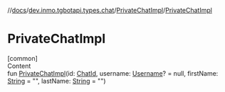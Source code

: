 //[docs](../../../index.md)/[dev.inmo.tgbotapi.types.chat](../index.md)/[PrivateChatImpl](index.md)/[PrivateChatImpl](-private-chat-impl.md)



# PrivateChatImpl  
[common]  
Content  
fun [PrivateChatImpl](-private-chat-impl.md)(id: [ChatId](../../dev.inmo.tgbotapi.types/-chat-id/index.md), username: [Username](../../dev.inmo.tgbotapi.types/-username/index.md)? = null, firstName: [String](https://kotlinlang.org/api/latest/jvm/stdlib/kotlin/-string/index.html) = "", lastName: [String](https://kotlinlang.org/api/latest/jvm/stdlib/kotlin/-string/index.html) = "")  




